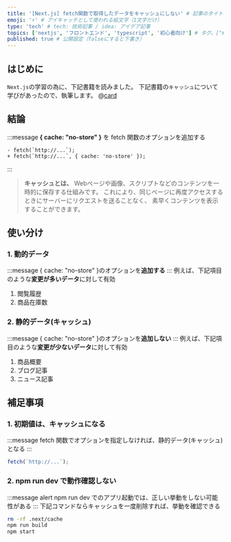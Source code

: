 ```yaml
---
title: '[Next.js] fetch関数で取得したデータをキャッシュにしない' # 記事のタイトル
emoji: '⚡' # アイキャッチとして使われる絵文字（1文字だけ）
type: 'tech' # tech: 技術記事 / idea: アイデア記事
topics: ['nextjs', 'フロントエンド', 'typescript', '初心者向け'] # タグ。["markdown", "rust", "aws"]のように指定する
published: true # 公開設定（falseにすると下書き）
---
```


## はじめに

`Next.js`の学習の為に、下記書籍を読みました。
下記書籍の`キャッシュ`について学びがあったので、執筆します。
@[card](https://gihyo.jp/book/2024/978-4-297-14061-8)

## 結論

:::message
**{ cache: "no-store" }** を fetch 関数のオプションを追加する

```diff:ts
- fetch(`http://...`);
+ fetch(`http://...`, { cache: 'no-store' });
```

:::

> **キャッシュとは、**
> Webページや画像、スクリプトなどのコンテンツを一時的に保存する仕組みです。
> これにより、同じページに再度アクセスするときにサーバーにリクエストを送ることなく、
> 素早くコンテンツを表示することができます。


## 使い分け

### 1. 動的データ

:::message
{ cache: "no-store" }のオプションを**追加する**
:::
例えば、下記項目のような**変更が多いデータ**に対して有効

1. 閲覧履歴
2. 商品在庫数

### 2. 静的データ(キャッシュ)

:::message
{ cache: "no-store" }のオプションを**追加しない**
:::
例えば、下記項目のような**変更が少ないデータ**に対して有効

1. 商品概要
2. ブログ記事
3. ニュース記事

## 補足事項

### 1. 初期値は、キャッシュになる

:::message
fetch 関数でオプションを指定しなければ、静的データ(キャッシュ)となる
:::

```ts
fetch(`http://...`);
```

### 2. npm run dev で動作確認しない

:::message alert
npm run dev でのアプリ起動では、正しい挙動をしない可能性がある
:::
下記コマンドならキャッシュを一度削除すれば、挙動を確認できる

```bash
rm -rf .next/cache
npm run build
npm start
```
